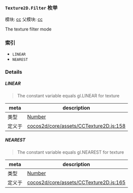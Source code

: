 ### `Texture2D.Filter` 枚举



模块: [cc](../modules/cc.md)
父模块: [cc](../modules/cc.md)


The texture filter mode


### 索引
  - `LINEAR`
  - `NEAREST`

### Details


##### LINEAR

> The constant variable equals gl.LINEAR for texture

| meta | description |
|------|-------------|
| 类型 | <a href="https://developer.mozilla.org/en/JavaScript/Reference/Global_Objects/Number" class="crosslink external" target="_blank">Number</a> |
| 定义于 | [cocos2d/core/assets/CCTexture2D.js:158](https://github.com/cocos-creator/engine/blob/8bf4522a6d43b53258219983aabd728909ce24ca/cocos2d/core/assets/CCTexture2D.js#L158) |



##### NEAREST

> The constant variable equals gl.NEAREST for texture

| meta | description |
|------|-------------|
| 类型 | <a href="https://developer.mozilla.org/en/JavaScript/Reference/Global_Objects/Number" class="crosslink external" target="_blank">Number</a> |
| 定义于 | [cocos2d/core/assets/CCTexture2D.js:165](https://github.com/cocos-creator/engine/blob/8bf4522a6d43b53258219983aabd728909ce24ca/cocos2d/core/assets/CCTexture2D.js#L165) |


